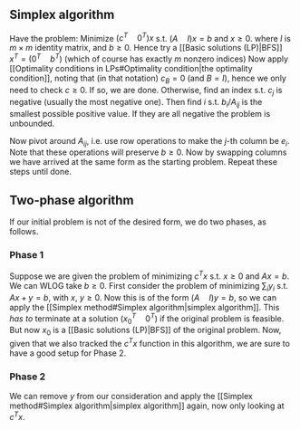 ## Simplex algorithm
Have the problem:
Minimize $(c^T\quad 0^T)x$ s.t. $(A\quad I)x=b$ and $x\geq 0$.
where $I$ is $m\times m$ identity matrix, and $b\geq 0$.
Hence try a [[Basic solutions (LP)|BFS]] $x^T=(0^T\quad b^T)$ (which of course has exactly $m$ nonzero indices)
Now apply [[Optimality conditions in LPs#Optimality condition|the optimality condition]], noting that (in that notation) $c_B=0$ (and $B=I$), hence we only need to check $c\geq 0$. If so, we are done.
Otherwise, find an index s.t. $c_j$ is negative (usually the most negative one). Then find $i$ s.t. $b_i/A_{ij}$ is the smallest possible positive value. If they are all negative the problem is unbounded.

Now pivot around $A_{ij}$, i.e. use row operations to make the $j$-th column be $e_i$. Note that these operations will preserve $b\geq 0$. Now by swapping columns we have arrived at the same form as the starting problem. Repeat these steps until done.

## Two-phase algorithm
If our initial problem is not of the desired form, we do two phases, as follows.
### Phase 1
Suppose we are given the problem of minimizing $c^Tx$ s.t. $x\geq 0$ and $Ax=b$. We can WLOG take $b\geq 0$.
First consider the problem of minimizing $\sum_i y_i$ s.t. $Ax+y=b$, with $x,\ y\geq 0$. Now this is of the form $(A\quad I)y=b$, so we can apply the [[Simplex method#Simplex algorithm|simplex algorithm]]. This *has to* terminate at a solution $(x_0^T\quad 0^T)$ if the original problem is feasible. But now $x_0$ is a [[Basic solutions (LP)|BFS]] of the original problem. Now, given that we also tracked the $c^Tx$ function in this algorithm, we are sure to have a good setup for Phase 2.
### Phase 2
We can remove $y$ from our consideration and apply the [[Simplex method#Simplex algorithm|simplex algorithm]] again, now only looking at $c^Tx$.